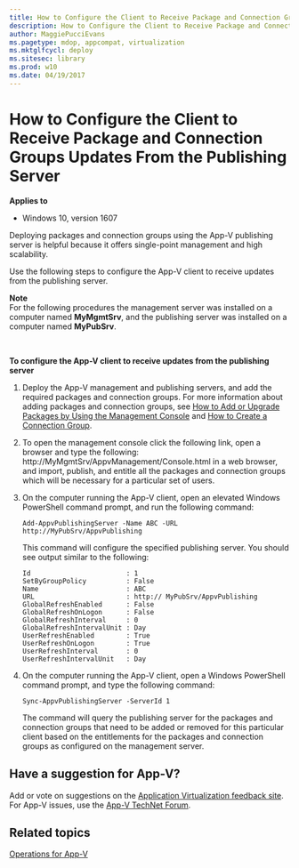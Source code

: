 ```yaml
---
title: How to Configure the Client to Receive Package and Connection Groups Updates From the Publishing Server (Windows 10)
description: How to Configure the Client to Receive Package and Connection Groups Updates From the Publishing Server
author: MaggiePucciEvans
ms.pagetype: mdop, appcompat, virtualization
ms.mktglfcycl: deploy
ms.sitesec: library
ms.prod: w10
ms.date: 04/19/2017
---
```



# How to Configure the Client to Receive Package and Connection Groups Updates From the Publishing Server

**Applies to**
-   Windows 10, version 1607

Deploying packages and connection groups using the App-V publishing server is helpful because it offers single-point management and high scalability.

Use the following steps to configure the App-V client to receive updates from the publishing server.

**Note**<br>
For the following procedures the management server was installed on a computer named **MyMgmtSrv**, and the publishing server was installed on a computer named **MyPubSrv**.

 

**To configure the App-V client to receive updates from the publishing server**

1.  Deploy the App-V management and publishing servers, and add the required packages and connection groups. For more information about adding packages and connection groups, see [How to Add or Upgrade Packages by Using the Management Console](appv-add-or-upgrade-packages-with-the-management-console.md) and [How to Create a Connection Group](appv-create-a-connection-group.md).

2.  To open the management console click the following link, open a browser and type the following: http://MyMgmtSrv/AppvManagement/Console.html in a web browser, and import, publish, and entitle all the packages and connection groups which will be necessary for a particular set of users.

3.  On the computer running the App-V client, open an elevated Windows PowerShell command prompt, and run the following command:

    `Add-AppvPublishingServer -Name ABC -URL http://MyPubSrv/AppvPublishing`

    This command will configure the specified publishing server. You should see output similar to the following:
    
    ```
    Id                        : 1
    SetByGroupPolicy          : False
    Name                      : ABC
    URL                       : http:// MyPubSrv/AppvPublishing
    GlobalRefreshEnabled      : False
    GlobalRefreshOnLogon      : False
    GlobalRefreshInterval     : 0
    GlobalRefreshIntervalUnit : Day
    UserRefreshEnabled        : True
    UserRefreshOnLogon        : True
    UserRefreshInterval       : 0
    UserRefreshIntervalUnit   : Day
    ```

4.  On the computer running the App-V client, open a Windows PowerShell command prompt, and type the following command:

    `Sync-AppvPublishingServer -ServerId 1`

    The command will query the publishing server for the packages and connection groups that need to be added or removed for this particular client based on the entitlements for the packages and connection groups as configured on the management server.

## Have a suggestion for App-V?

Add or vote on suggestions on the [Application Virtualization feedback site](https://appv.uservoice.com/forums/280448-microsoft-application-virtualization).<br>For App-V issues, use the [App-V TechNet Forum](https://social.technet.microsoft.com/Forums/en-US/home?forum=mdopappv).

## Related topics

[Operations for App-V](appv-operations.md)
